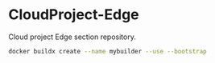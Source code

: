 # CloudProject-Edge
Cloud project Edge section repository.

```bash
docker buildx create --name mybuilder --use --bootstrap
```
